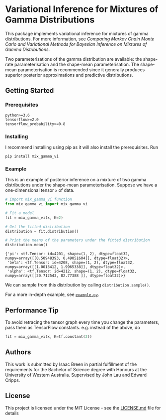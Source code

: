 # Variational Inference for Mixtures of Gamma Distributions

This package implements variational inference for mixtures of gamma distributions. For more information, see *Comparing Markov Chain Monte Carlo and Variational Methods for Bayesian Inference on Mixtures of Gamma Distributions*.

Two parameterisations of the gamma distribution are available: the shape-rate parameterisation and the shape-mean parameterisation. The shape-mean parameterisation is recommended since it generally produces superior posterior approximations and predictive distributions.

## Getting Started

### Prerequisites

```
python>=3.6
tensorflow>=2.0
tensorflow_probability>=0.8
```

### Installing

I recommend installing using pip as it will also install the prerequisites. Run

```
pip install mix_gamma_vi
```

### Example

This is an example of posterior inference on a mixture of two gamma distributions under the shape-mean parameterisation. Suppose we have a one-dimensional tensor `x` of data.

```python
# import mix_gamma_vi function
from mix_gamma_vi import mix_gamma_vi

# Fit a model
fit = mix_gamma_vi(x, K=2)

# Get the fitted distribution
distribution = fit.distribution()

# Print the means of the parameters under the fitted distribution
distribution.mean()
``` 
```
{'pi': <tf.Tensor: id=4201, shape=(1, 2), dtype=float32, numpy=array([[0.50948393, 0.49051604]], dtype=float32)>,
 'beta': <tf.Tensor: id=4208, shape=(1, 2), dtype=float32, numpy=array([[1.0013412, 1.9965338]], dtype=float32)>,
 'alpha': <tf.Tensor: id=4212, shape=(1, 2), dtype=float32, numpy=array([[20.712543, 82.77388 ]], dtype=float32)>}
```

We can sample from this distribution by calling `distribution.sample()`.

For a more in-depth example, see [`example.py`](https://github.com/IsaacBreen/MixGammaVI/blob/master/example.ipynb).

## Performance Tip

To avoid retracing the tensor graph every time you change the parameters, pass them as TensorFlow constants. e.g. instead of the above, do

```python
fit = mix_gamma_vi(x, K=tf.constant(2))
```

## Authors

This work is submitted by Isaac Breen in partial fulfillment of the requirements for the Bachelor of Science degree with Honours at the University of Western Australia. Supervised by John Lau and Edward Cripps.

## License

This project is licensed under the MIT License - see the [LICENSE.md](LICENSE.md) file for details
